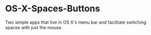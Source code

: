 OS-X-Spaces-Buttons
===================

Two simple apps that live in OS X's menu bar and facilitate switching spaces with just the mouse.
